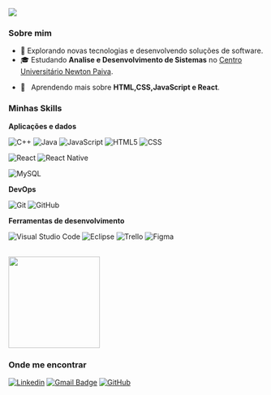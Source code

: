 


![](https://komarev.com/ghpvc/?username=iuricode&color=006bed)

<h3>Sobre mim</h3>

- 🤔 Explorando novas tecnologias e desenvolvendo soluções de software.
- 🎓 Estudando **Analise e Desenvolvimento de Sistemas** no <a href="https://newtonpaiva.br/"> Centro Universitário Newton Paiva</a>.
<!-- 💼 Trabalhando como **ÁREA EM QUE VOCÊ TRABALHA** na <a href="LINK DA EMPRESA">EMPRESA</a>  -->
- 🌱 &nbsp; Aprendendo mais sobre **HTML,CSS,JavaScript e React**.

<h3>Minhas Skills</h3>

**Aplicações e dados**

![C++](https://img.shields.io/badge/-C++-333333?style=flat&logo=C%2B%2B&logoColor=00599C)
![Java](https://img.shields.io/badge/-Java-333333?style=flat&logo=Java&logoColor=007396)
![JavaScript](https://img.shields.io/badge/-JavaScript-333333?style=flat&logo=javascript)
![HTML5](https://img.shields.io/badge/-HTML5-333333?style=flat&logo=HTML5)
![CSS](https://img.shields.io/badge/-CSS-333333?style=flat&logo=CSS3&logoColor=1572B6)
<!--![Flutter](https://img.shields.io/badge/-Flutter-333333?style=flat&logo=Flutter) -->
![React](https://img.shields.io/badge/-React-333333?style=flat&logo=react)
![React Native](https://img.shields.io/badge/-React%20Native-333333?style=flat&logo=react)
<!--![Jest](https://img.shields.io/badge/-Jest-333333?style=flat&logo=jest) -->
![MySQL](https://img.shields.io/badge/-MySQL-333333?style=flat&logo=mysql)

<!-- **Utilidades**

![Insomnia](https://img.shields.io/badge/-Insomnia-333333?style=flat&logo=insomnia)
![Postman](https://img.shields.io/badge/-Postman-333333?style=flat&logo=postman)

-->

**DevOps**

![Git](https://img.shields.io/badge/-Git-333333?style=flat&logo=git)
![GitHub](https://img.shields.io/badge/-GitHub-333333?style=flat&logo=github)
<!--
![Bitbucket](https://img.shields.io/badge/-Bitbucket-333333?style=flat&logo=bitbucket)
![Docker](https://img.shields.io/badge/-Docker-333333?style=flat&logo=docker)
![Travis](https://img.shields.io/badge/-Travis-333333?style=flat&logo=travis) 
-->

**Ferramentas de desenvolvimento**

![Visual Studio Code](https://img.shields.io/badge/-Visual%20Studio%20Code-333333?style=flat&logo=visual-studio-code&logoColor=007ACC)
![Eclipse](https://img.shields.io/badge/-Eclipse-333333?style=flat&logo=eclipse-ide&logoColor=2C2255)
![Trello](https://img.shields.io/badge/-Trello-333333?style=flat&logo=trello&logoColor=007ACC)
![Figma](https://img.shields.io/badge/-Figma-333333?style=flat&logo=figma&logoColor=007ACC)
<!--
![Adobe XD](https://img.shields.io/badge/-Adobe%20XD-333333?style=flat&logo=adobe-xd&logoColor=007ACC)
-->

<br/>

<a href="https://github.com/DanielCardosoR" title="Perfil do Daniel">
  <img height="180em" src="https://github-readme-stats.vercel.app/api?username=iuricode&theme=dracula&show_icons=true" />
</a>

<h3>Onde me encontrar</h3>

[![Linkedin](https://img.shields.io/badge/-Daniel-blue?style=flat-square&logo=Linkedin&logoColor=white&link=https://www.linkedin.com/in/daniel-cardoso-rodrigues/)](https://www.linkedin.com/in/daniel-cardoso-rodrigues/)
[![Gmail Badge](https://img.shields.io/badge/-seuemail@email.com-006bed?style=flat-square&logo=Gmail&logoColor=white&link=mailto:cardosodaniel20@gmail.com)](mailto:cardosodaniel20@gmail.com)
[![GitHub](https://img.shields.io/github/followers/iuricode?label=follow&style=social)](https://github.com/DanielCardosoR)



